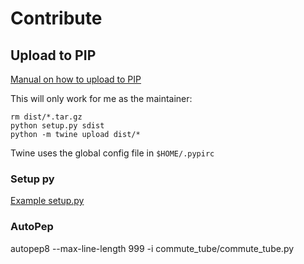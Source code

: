 # Contribute

## Upload to PIP

[Manual on how to upload to PIP](https://packaging.python.org/tutorials/distributing-packages/#working-in-development-mode)

This will only work for me as the maintainer:

    rm dist/*.tar.gz
    python setup.py sdist
    python -m twine upload dist/*

Twine uses the global config file in `$HOME/.pypirc`

### Setup py

[Example setup.py](https://github.com/pypa/sampleproject/blob/master/setup.py)

### AutoPep

autopep8 --max-line-length 999 -i commute_tube/commute_tube.py